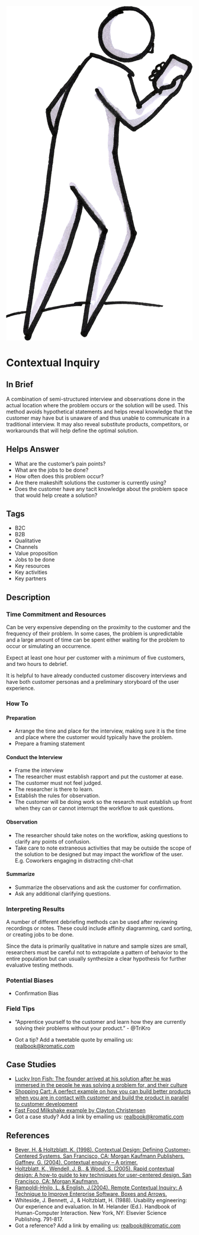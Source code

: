 ![](/assets/illustration-UserMobile01-shaded.png)
# Contextual Inquiry

## In Brief
A combination of semi-structured interview and observations done in the actual location where the problem occurs or the solution will be used. This method avoids hypothetical statements and helps reveal knowledge that the customer may have but is unaware of and thus unable to communicate in a traditional interview. It may also reveal substitute products, competitors, or workarounds that will help define the optimal solution.

## Helps Answer
- What are the customer’s pain points?
- What are the jobs to be done?
- How often does this problem occur?
- Are there makeshift solutions the customer is currently using?
- Does the customer have any tacit knowledge about the problem space that would help create a solution?

## Tags
- B2C
- B2B
- Qualitative
- Channels
- Value proposition
- Jobs to be done
- Key resources
- Key activities
- Key partners

## Description

### Time Commitment and Resources 
Can be very expensive depending on the proximity to the customer and the frequency of their problem. In some cases, the problem is unpredictable and a large amount of time can be spent either waiting for the problem to occur or simulating an occurrence.

Expect at least one hour per customer with a minimum of five customers, and two hours to debrief.

It is helpful to have already conducted customer discovery interviews and have both customer personas and a preliminary storyboard of the user experience.

### How To

#### Preparation

- Arrange the time and place for the interview, making sure it is the time and place where the customer would typically have the problem.
- Prepare a framing statement

#### Conduct the Interview

- Frame the interview
- The researcher must establish rapport and put the customer at ease.
- The customer must not feel judged. 
- The researcher is there to learn.
- Establish the rules for observation. 
- The customer will be doing work so the research must establish up front when they can or cannot interrupt the workflow to ask questions.

#### Observation

- The researcher should take notes on the workflow, asking questions to clarify any points of confusion.
- Take care to note extraneous activities that may be outside the scope of the solution to be designed but may impact the workflow of the user. E.g. Coworkers engaging in distracting chit-chat

#### Summarize
- Summarize the observations and ask the customer for confirmation.
- Ask any additional clarifying questions.

### Interpreting Results
A number of different debriefing methods can be used after reviewing recordings or notes. These could include affinity diagramming, card sorting, or creating jobs to be done.

Since the data is primarily qualitative in nature and sample sizes are small, researchers must be careful not to extrapolate a pattern of behavior to the entire population but can usually synthesize a clear hypothesis for further evaluative testing methods.

### Potential Biases
- Confirmation Bias

### Field Tips
- “Apprentice yourself to the customer and learn how they are currently solving their problems without your product.” - @TriKro

* Got a tip? Add a tweetable quote by emailing us: [realbook@kromatic.com](mailto:realbook@kromatic.com)

## Case Studies
* [Lucky Iron Fish: The founder arrived at his solution after he was immersed in the people he was solving a problem for, and their culture](https://www.youtube.com/watch?v=M66ZU2PCIcM)
* [Shopping Cart: A perfect example on how you can build better products when you are in contact with customer and build the product in parallel to customer development](https://www.youtube.com/watch?v=M66ZU2PCIcM)
* [Fast Food Milkshake example by Clayton Christensen](https://www.youtube.com/watch?v=f84LymEs67Y)
* Got a case study? Add a link by emailing us: [realbook@kromatic.com](mailto:realbook@kromatic.com)

## References
* [Beyer, H. & Holtzblatt, K. (1998). Contextual Design: Defining Customer-Centered Systems. San Francisco, CA: Morgan Kaufmann Publishers. Gaffney, G. (2004). Contextual enquiry – A primer.](http://www.sitepoint.com/article/contextual-enquiry-primer)
* [Holtzblatt, K., Wendell, J. B., & Wood, S. (2005). Rapid contextual design: A how-to guide to key techniques for user-centered design. San Francisco, CA: Morgan Kaufmann.](https://www.elsevier.com/books/rapid-contextual-design/holtzblatt/978-0-12-354051-5)
* [Rampoldi-Hnilo, L. & English, J.(2004). Remote Contextual Inquiry: A Technique to Improve Enterprise Software. Boxes and Arrows.](http://boxesandarrows.com/view/remote_contextual_inquiry_a_technique_to_improve_enterprise_software)
* Whiteside, J. Bennett, J., & Holtzblatt, H. (1988). Usability engineering: Our experience and evaluation. In M. Helander (Ed.). Handbook of Human-Computer Interaction. New York, NY: Elsevier Science Publishing. 791-817.
* Got a reference? Add a link by emailing us: [realbook@kromatic.com](realbook@kromatic.com)
